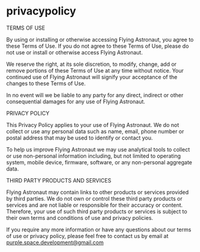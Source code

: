 # privacypolicy

TERMS OF USE

By using or installing or otherwise accessing Flying Astronaut, you agree to these Terms of Use. If you do not agree to these Terms of Use, please do not use or install or otherwise access Flying Astronaut.

We reserve the right, at its sole discretion, to modify, change, add or remove portions of these Terms of Use at any time without notice. Your continued use of Flying Astronaut will signify your acceptance of the changes to these Terms of Use.

In no event will we be liable to any party for any direct, indirect or other consequential damages for any use of Flying Astronaut.

PRIVACY POLICY

This Privacy Policy applies to your use of Flying Astronaut. We do not collect or use any personal data such as name, email, phone number or postal address that may be used to identify or contact you.

To help us improve Flying Astronaut we may use analytical tools to collect or use non-personal information including, but not limited to operating system, mobile device, firmware, software, or any non-personal aggregate data.

THIRD PARTY PRODUCTS AND SERVICES

Flying Astronaut may contain links to other products or services provided by third parties. We do not own or control these third party products or services and are not liable or responsible for their accuracy or content. Therefore, your use of such third party products or services is subject to their own terms and conditions of use and privacy policies.

If you require any more information or have any questions about our terms of use or privacy policy, please feel free to contact us by email at purple.space.development@gmail.com
